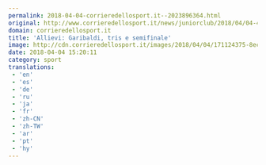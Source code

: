 ```yaml
---
permalink: 2018-04-04-corrieredellosport.it--2023896364.html
original: http://www.corrieredellosport.it/news/juniorclub/2018/04/04-40940029/allievi_copernico_tris_e_semifinale/
domain: corrieredellosport.it
title: 'Allievi: Garibaldi, tris e semifinale'
image: http://cdn.corrieredellosport.it/images/2018/04/04/171124375-8ec3fc39-fe93-45d4-8563-7937b070339e.jpg
date: 2018-04-04 15:20:11
category: sport
translations: 
 - 'en'
 - 'es'
 - 'de'
 - 'ru'
 - 'ja'
 - 'fr'
 - 'zh-CN'
 - 'zh-TW'
 - 'ar'
 - 'pt'
 - 'hy'
---
```


